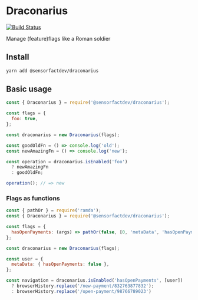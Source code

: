 # Draconarius
[![Build Status](https://travis-ci.org/Sensorfactdev/draconarius.svg?branch=master)](https://travis-ci.org/Sensorfactdev/draconarius)

Manage (feature)flags like a Roman soldier

## Install

```bash
yarn add @sensorfactdev/draconarius
```

## Basic usage

```javascript
const { Draconarius } = require('@sensorfactdev/draconarius');

const flags = {
  foo: true,
};

const draconarius = new Draconarius(flags);

const goodOldFn = () => console.log('old');
const newAmazingFn = () => console.log('new');

const operation = draconarius.isEnabled('foo')
  ? newAmazingFn
  : goodOldFn;

operation(); // => new
```

### Flags as functions

```javascript
const { pathOr } = require('ramda');
const { Draconarius } = require('@sensorfactdev/draconarius');

const flags = {
  hasOpenPayments: (args) => pathOr(false, [0, 'metaData', 'hasOpenPayments'], args),
};

const draconarius = new Draconarius(flags);

const user = {
  metaData: { hasOpenPayments: false },
};

const navigation = draconarius.isEnabled('hasOpenPayments', [user])
  ? browserHistory.replace('/new-payment/832763877832');
  : browserHistory.replace('/open-payment/98766789023')
```
